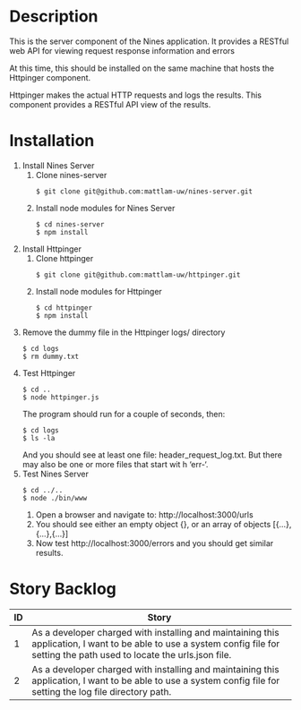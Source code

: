 # Description
This is the server component of the Nines application. It provides a RESTful web API for viewing request response information and errors

At this time, this should be installed on the same machine that hosts the Httpinger component.

Httpinger makes the actual HTTP requests and logs the results. This component provides a RESTful API view of the results.

# Installation

1. Install Nines Server
    1. Clone nines-server
        ```
        $ git clone git@github.com:mattlam-uw/nines-server.git
        ```
    2. Install node modules for Nines Server
        ```
        $ cd nines-server
        $ npm install
        ```
2. Install Httpinger
    1. Clone httpinger
        ```
        $ git clone git@github.com:mattlam-uw/httpinger.git
        ```
    2. Install node modules for Httpinger
        ```
        $ cd httpinger
        $ npm install
        ```
3. Remove the dummy file in the Httpinger logs/ directory
    ```
    $ cd logs
    $ rm dummy.txt
    ```
4. Test Httpinger
    ```
    $ cd ..
    $ node httpinger.js
    ```
    The program should run for a couple of seconds, then:
    ```
    $ cd logs
    $ ls -la
    ```
    And you should see at least one file: header_request_log.txt. But there may also be one or more files that start wit    h ‘err-‘.
5. Test Nines Server
    ```
    $ cd ../..
    $ node ./bin/www
    ```
    1. Open a browser and navigate to: http://localhost:3000/urls
    2. You should see either an empty object {}, or an array of objects [{…},{…},{…}]
    3. Now test http://localhost:3000/errors and you should get similar results.
	
# Story Backlog
| ID  | Story |
| --- | ----- |
| 1 | As a developer charged with installing and maintaining this application, I want to be able to use a system config file for setting the path used to locate the urls.json file. |
| 2 | As a developer charged with installing and maintaining this application, I want to be able to use a system config file for setting the log file directory path. |
